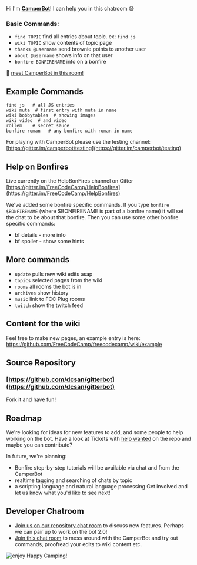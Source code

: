Hi I'm **[CamperBot](https://github.com/FreeCodeCamp/freecodecamp/wiki/camperbot)**! I can help you in this chatroom :smile: 

### Basic Commands:
- ``find TOPIC``  find all entries about topic. ex: `find js`
- `wiki TOPIC` show contents of topic page
- `thanks @username`  send brownie points to another user
- `about @username`   shows info on that user
- `bonfire BONFIRENAME` info on a bonfire

:speech_balloon: [meet CamperBot in this room!](https://gitter.im/camperbot/testing)


## Example Commands

```
find js   # all JS entries
wiki muta  # first entry with muta in name
wiki bobbytables  # showing images
wiki video  # and video
rollem    # secret sauce
bonfire roman   # any bonfire with roman in name
```
For playing with CamperBot please use the testing channel:
[https://gitter.im/camperbot/testing](https://gitter.im/camperbot/testing)

## Help on Bonfires
Live currently on the HelpBonFires channel on Gitter
[https://gitter.im/FreeCodeCamp/HelpBonfires](https://gitter.im/FreeCodeCamp/HelpBonfires)

We've added some bonfire specific commands. If you type `bonfire $BONFIRENAME` (where $BONFIRENAME is part of a bonfire name) it will set the chat to be about that bonfire. Then you can use some other bonfire specific commands:

- bf details - more info
- bf spoiler - show some hints

## More  commands
- `update`  pulls new wiki edits asap
- `topics` selected pages from the wiki
- `rooms`  all rooms the bot is in
- `archives` show history
- `music` link to FCC Plug rooms
- `twitch` show the twitch feed

## Content for the wiki
Feel free to make new pages, an example entry is here:
https://github.com/FreeCodeCamp/freecodecamp/wiki/example

## Source Repository
### [https://github.com/dcsan/gitterbot](https://github.com/dcsan/gitterbot)
Fork it and have fun!

## Roadmap
We're looking for ideas for new features to add, and some people to help working on the bot.
Have a look at Tickets with [help wanted](https://github.com/dcsan/gitterbot/issues?q=is%3Aopen+is%3Aissue+label%3A%22help+wanted%22) on the repo and maybe you can contribute?

In future, we're planning:
- Bonfire step-by-step tutorials will be available via chat and from the CamperBot
- realtime tagging and searching of chats by topic
- a scripting language and natural language processing
Get involved and let us know what you'd like to see next!

## Developer Chatroom
- [Join us on our repository chat room](https://gitter.im/dcsan/gitterbot) to discuss new features. Perhaps we can pair up to work on the bot 2.0!
- [Join this chat room](https://gitter.im/camperbot/testing) to mess around with the CamperBot and try out commands, proofread your edits to wiki content etc.


![enjoy](https://avatars1.githubusercontent.com/camperbot?&s=100) Happy Camping!